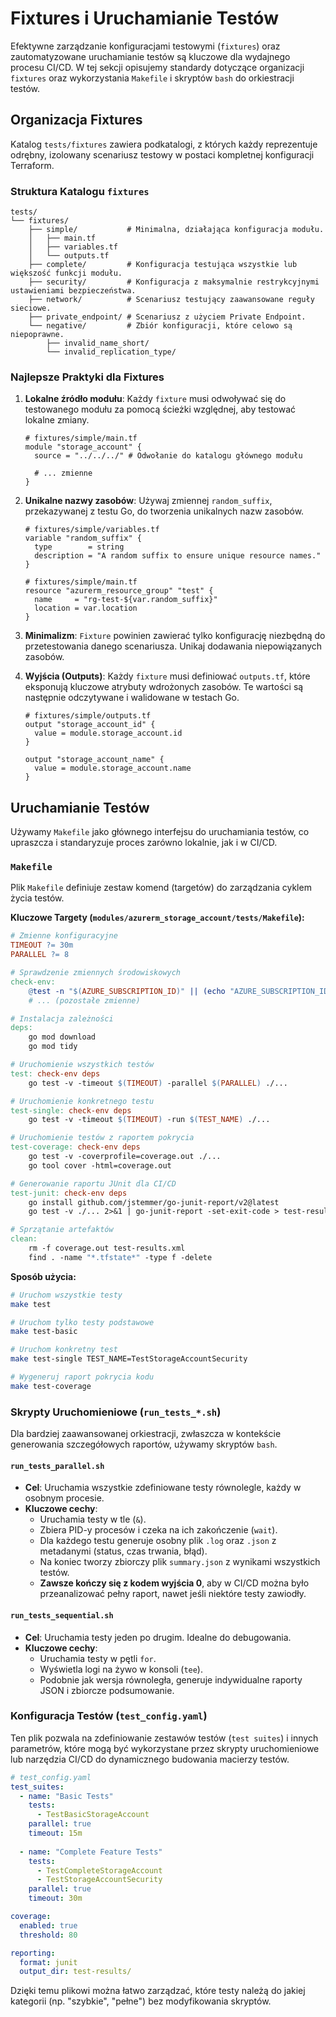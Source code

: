 # Fixtures i Uruchamianie Testów

Efektywne zarządzanie konfiguracjami testowymi (`fixtures`) oraz zautomatyzowane uruchamianie testów są kluczowe dla wydajnego procesu CI/CD. W tej sekcji opisujemy standardy dotyczące organizacji `fixtures` oraz wykorzystania `Makefile` i skryptów `bash` do orkiestracji testów.

## Organizacja Fixtures

Katalog `tests/fixtures` zawiera podkatalogi, z których każdy reprezentuje odrębny, izolowany scenariusz testowy w postaci kompletnej konfiguracji Terraform.

### Struktura Katalogu `fixtures`

```
tests/
└── fixtures/
    ├── simple/           # Minimalna, działająca konfiguracja modułu.
    │   ├── main.tf
    │   ├── variables.tf
    │   └── outputs.tf
    ├── complete/         # Konfiguracja testująca wszystkie lub większość funkcji modułu.
    ├── security/         # Konfiguracja z maksymalnie restrykcyjnymi ustawieniami bezpieczeństwa.
    ├── network/          # Scenariusz testujący zaawansowane reguły sieciowe.
    ├── private_endpoint/ # Scenariusz z użyciem Private Endpoint.
    └── negative/         # Zbiór konfiguracji, które celowo są niepoprawne.
        ├── invalid_name_short/
        └── invalid_replication_type/
```

### Najlepsze Praktyki dla Fixtures

1.  **Lokalne źródło modułu**: Każdy `fixture` musi odwoływać się do testowanego modułu za pomocą ścieżki względnej, aby testować lokalne zmiany.
    ```hcl
    # fixtures/simple/main.tf
    module "storage_account" {
      source = "../../../" # Odwołanie do katalogu głównego modułu

      # ... zmienne
    }
    ```

2.  **Unikalne nazwy zasobów**: Używaj zmiennej `random_suffix`, przekazywanej z testu Go, do tworzenia unikalnych nazw zasobów.
    ```hcl
    # fixtures/simple/variables.tf
    variable "random_suffix" {
      type        = string
      description = "A random suffix to ensure unique resource names."
    }

    # fixtures/simple/main.tf
    resource "azurerm_resource_group" "test" {
      name     = "rg-test-${var.random_suffix}"
      location = var.location
    }
    ```

3.  **Minimalizm**: `Fixture` powinien zawierać tylko konfigurację niezbędną do przetestowania danego scenariusza. Unikaj dodawania niepowiązanych zasobów.

4.  **Wyjścia (Outputs)**: Każdy `fixture` musi definiować `outputs.tf`, które eksponują kluczowe atrybuty wdrożonych zasobów. Te wartości są następnie odczytywane i walidowane w testach Go.
    ```hcl
    # fixtures/simple/outputs.tf
    output "storage_account_id" {
      value = module.storage_account.id
    }

    output "storage_account_name" {
      value = module.storage_account.name
    }
    ```

## Uruchamianie Testów

Używamy `Makefile` jako głównego interfejsu do uruchamiania testów, co upraszcza i standaryzuje proces zarówno lokalnie, jak i w CI/CD.

### `Makefile`

Plik `Makefile` definiuje zestaw komend (targetów) do zarządzania cyklem życia testów.

**Kluczowe Targety (`modules/azurerm_storage_account/tests/Makefile`):**
```makefile
# Zmienne konfiguracyjne
TIMEOUT ?= 30m
PARALLEL ?= 8

# Sprawdzenie zmiennych środowiskowych
check-env:
	@test -n "$(AZURE_SUBSCRIPTION_ID)" || (echo "AZURE_SUBSCRIPTION_ID is not set" && exit 1)
    # ... (pozostałe zmienne)

# Instalacja zależności
deps:
	go mod download
	go mod tidy

# Uruchomienie wszystkich testów
test: check-env deps
	go test -v -timeout $(TIMEOUT) -parallel $(PARALLEL) ./...

# Uruchomienie konkretnego testu
test-single: check-env deps
	go test -v -timeout $(TIMEOUT) -run $(TEST_NAME) ./...

# Uruchomienie testów z raportem pokrycia
test-coverage: check-env deps
	go test -v -coverprofile=coverage.out ./...
	go tool cover -html=coverage.out

# Generowanie raportu JUnit dla CI/CD
test-junit: check-env deps
	go install github.com/jstemmer/go-junit-report/v2@latest
	go test -v ./... 2>&1 | go-junit-report -set-exit-code > test-results.xml

# Sprzątanie artefaktów
clean:
	rm -f coverage.out test-results.xml
	find . -name "*.tfstate*" -type f -delete
```

**Sposób użycia:**
```bash
# Uruchom wszystkie testy
make test

# Uruchom tylko testy podstawowe
make test-basic

# Uruchom konkretny test
make test-single TEST_NAME=TestStorageAccountSecurity

# Wygeneruj raport pokrycia kodu
make test-coverage
```

### Skrypty Uruchomieniowe (`run_tests_*.sh`)

Dla bardziej zaawansowanej orkiestracji, zwłaszcza w kontekście generowania szczegółowych raportów, używamy skryptów `bash`.

#### `run_tests_parallel.sh`

-   **Cel**: Uruchamia wszystkie zdefiniowane testy równolegle, każdy w osobnym procesie.
-   **Kluczowe cechy**:
    -   Uruchamia testy w tle (`&`).
    -   Zbiera PID-y procesów i czeka na ich zakończenie (`wait`).
    -   Dla każdego testu generuje osobny plik `.log` oraz `.json` z metadanymi (status, czas trwania, błąd).
    -   Na koniec tworzy zbiorczy plik `summary.json` z wynikami wszystkich testów.
    -   **Zawsze kończy się z kodem wyjścia 0**, aby w CI/CD można było przeanalizować pełny raport, nawet jeśli niektóre testy zawiodły.

#### `run_tests_sequential.sh`

-   **Cel**: Uruchamia testy jeden po drugim. Idealne do debugowania.
-   **Kluczowe cechy**:
    -   Uruchamia testy w pętli `for`.
    -   Wyświetla logi na żywo w konsoli (`tee`).
    -   Podobnie jak wersja równoległa, generuje indywidualne raporty JSON i zbiorcze podsumowanie.

### Konfiguracja Testów (`test_config.yaml`)

Ten plik pozwala na zdefiniowanie zestawów testów (`test suites`) i innych parametrów, które mogą być wykorzystane przez skrypty uruchomieniowe lub narzędzia CI/CD do dynamicznego budowania macierzy testów.

```yaml
# test_config.yaml
test_suites:
  - name: "Basic Tests"
    tests:
      - TestBasicStorageAccount
    parallel: true
    timeout: 15m
    
  - name: "Complete Feature Tests"
    tests:
      - TestCompleteStorageAccount
      - TestStorageAccountSecurity
    parallel: true
    timeout: 30m

coverage:
  enabled: true
  threshold: 80

reporting:
  format: junit
  output_dir: test-results/
```
Dzięki temu plikowi można łatwo zarządzać, które testy należą do jakiej kategorii (np. "szybkie", "pełne") bez modyfikowania skryptów.